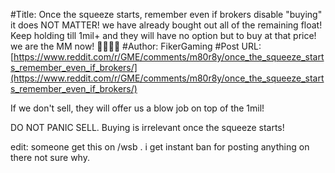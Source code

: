 #Title: Once the squeeze starts, remember even if brokers disable "buying" it does NOT MATTER! we have already bought out all of the remaining float! Keep holding till 1mil+ and they will have no option but to buy at that price! we are the MM now! 🚀🚀🚀🚀
#Author: FikerGaming
#Post URL: [https://www.reddit.com/r/GME/comments/m80r8y/once_the_squeeze_starts_remember_even_if_brokers/](https://www.reddit.com/r/GME/comments/m80r8y/once_the_squeeze_starts_remember_even_if_brokers/)


If we don't sell, they will offer us a blow job on top of the 1mil!

DO NOT PANIC SELL. Buying is irrelevant once the squeeze starts!

edit: someone get this on /wsb . i get instant ban for posting anything on there not sure why.